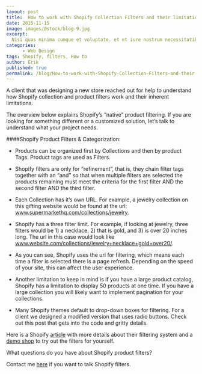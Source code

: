 ```yaml
---
layout: post
title:  How to work with Shopify Collection Filters and their limitations
date: 2015-11-15
image: images/@stock/blog-9.jpg
excerpt:
  Nisi quas minima cumque et voluptate. et et iure nostrum necessitatibus et ipsam sed doloribus ab odio. voluptates velit et quaerat qui
categories:
      - Web Design
tags: Shopify, filters, How to
author: Erik
published: true
permalink: /blog/How-to-work-with-Shopify-Collection-Filters-and-their-limitations
---
```


A client that was designing a new store reached out for help to understand how Shopify collection and product filters work and their inherent limitations.

The overview below explains Shopify’s “native” product filtering. If you are looking for something different or a customized solution, let’s talk to understand what your project needs.

####Shopify Product Filters & Categorization:

* Products can be organized first by Collections and then by product Tags. Product tags are used as Filters.

* Shopify filters are only for “refinement”, that is, they chain filter tags together with an “and” so that when multiple filters are selected the products remaining must meet the criteria for the first filter AND the second filter AND the third filter.

* Each Collection has it’s own URL. For example, a jewelry collection on this gifting website would be found at the url: www.supermarkethq.com/collections/jewelry.

* Shopify has a three filter limit. For example, if looking at jewelry, three filters would be 1) a necklace, 2) that is gold, and 3) is over 20 inches long. The url in this case would look like www.website.com/collections/jewelry+necklace+gold+over20/.

* As you can see, Shopify uses the url for filtering, which means each time a filter is selected there is a page refresh. Depending on the speed of your site, this can affect the user experience.

* Another limitation to keep in mind is if you have a large product catalog, Shopify has a limitation to display 50 products at one time. If you have a large collection you will likely want to implement pagination for your collections.

* Many Shopify themes default to drop-down boxes for filtering. For a client we designed a modified version that uses radio buttons. Check out this post that gets into the code and gritty details.

Here is a Shopify [article](https://docs.shopify.com/support/your-store/collections/filtering-a-collection-with-multiple-tag-drop-down) with more details about their filtering system and a [demo shop](http://satterfield-pfeffer5655.myshopify.com/collections/all) to try out the filters for yourself.

What questions do you have about Shopify product filters?

Contact me [here](http://eriksilver.github.io/contact) if you want to talk Shopify filters.   
